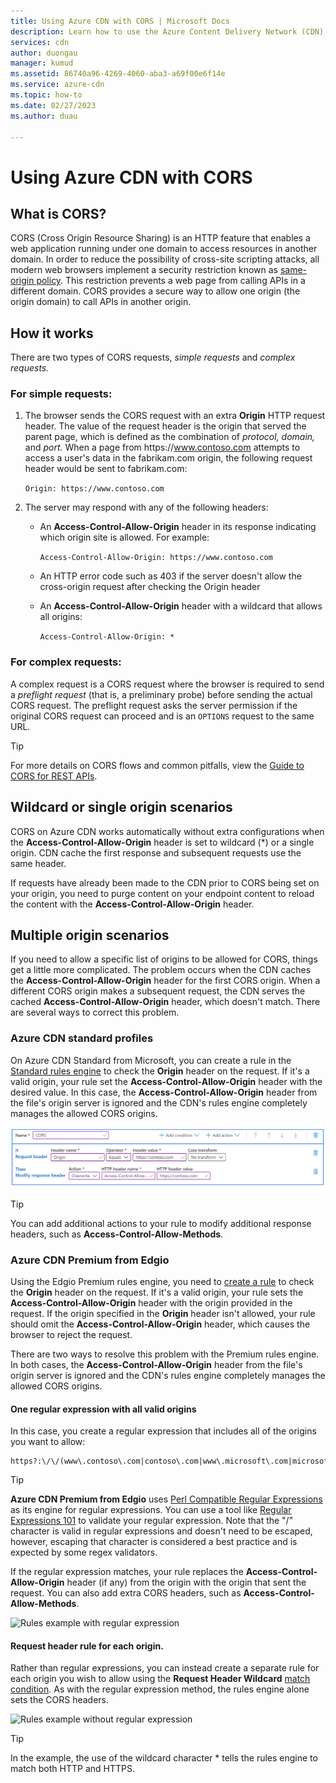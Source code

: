 ```yaml
---
title: Using Azure CDN with CORS | Microsoft Docs
description: Learn how to use the Azure Content Delivery Network (CDN) to with Cross-Origin Resource Sharing (CORS).
services: cdn
author: duongau
manager: kumud
ms.assetid: 86740a96-4269-4060-aba3-a69f00e6f14e
ms.service: azure-cdn
ms.topic: how-to
ms.date: 02/27/2023
ms.author: duau

---
```

# Using Azure CDN with CORS

## What is CORS?

CORS (Cross Origin Resource Sharing) is an HTTP feature that enables a web application running under one domain to access resources in another domain. In order to reduce the possibility of cross-site scripting attacks, all modern web browsers implement a security restriction known as [same-origin policy](https://www.w3.org/Security/wiki/Same_Origin_Policy). This restriction prevents a web page from calling APIs in a different domain. CORS provides a secure way to allow one origin (the origin domain) to call APIs in another origin.

## How it works

There are two types of CORS requests, *simple requests* and *complex requests.*

### For simple requests:

1. The browser sends the CORS request with an extra **Origin** HTTP request header. The value of the request header is the origin that served the parent page, which is defined as the combination of *protocol,* *domain,* and *port.*  When a page from https\://www.contoso.com attempts to access a user's data in the fabrikam.com origin, the following request header would be sent to fabrikam.com:

   `Origin: https://www.contoso.com`

2. The server may respond with any of the following headers:

   * An **Access-Control-Allow-Origin** header in its response indicating which origin site is allowed. For example:

     `Access-Control-Allow-Origin: https://www.contoso.com`

   * An HTTP error code such as 403 if the server doesn't allow the cross-origin request after checking the Origin header

   * An **Access-Control-Allow-Origin** header with a wildcard that allows all origins:

     `Access-Control-Allow-Origin: *`

### For complex requests:

A complex request is a CORS request where the browser is required to send a *preflight request* (that is, a preliminary probe) before sending the actual CORS request. The preflight request asks the server permission if the original CORS request can proceed and is an `OPTIONS` request to the same URL.

> [!TIP]
> For more details on CORS flows and common pitfalls, view the [Guide to CORS for REST APIs](https://www.moesif.com/blog/technical/cors/Authoritative-Guide-to-CORS-Cross-Origin-Resource-Sharing-for-REST-APIs/).
>
>

## Wildcard or single origin scenarios

CORS on Azure CDN works automatically without extra configurations when the **Access-Control-Allow-Origin** header is set to wildcard (*) or a single origin.  CDN cache the first response and subsequent requests use the same header.

If requests have already been made to the CDN prior to CORS being set on your origin, you need to purge content on your endpoint content to reload the content with the **Access-Control-Allow-Origin** header.

## Multiple origin scenarios
If you need to allow a specific list of origins to be allowed for CORS, things get a little more complicated. The problem occurs when the CDN caches the **Access-Control-Allow-Origin** header for the first CORS origin.  When a different CORS origin makes a subsequent request, the CDN serves the cached **Access-Control-Allow-Origin** header, which doesn't match. There are several ways to correct this problem.

### Azure CDN standard profiles
On Azure CDN Standard from Microsoft, you can create a rule in the [Standard rules engine](cdn-standard-rules-engine-reference.md) to check the **Origin** header on the request. If it's a valid origin, your rule set the **Access-Control-Allow-Origin** header with the desired value. In this case, the **Access-Control-Allow-Origin** header from the file's origin server is ignored and the CDN's rules engine completely manages the allowed CORS origins.

![Rules example with standard rules engine](./media/cdn-cors/cdn-standard-cors.png)

> [!TIP]
> You can add additional actions to your rule to modify additional response headers, such as **Access-Control-Allow-Methods**.
> 

<a name='azure-cdn-premium-from-verizon'></a>

### Azure CDN Premium from Edgio

Using the Edgio Premium rules engine, you need to [create a rule](./cdn-verizon-premium-rules-engine.md) to check the **Origin** header on the request.  If it's a valid origin, your rule sets the **Access-Control-Allow-Origin** header with the origin provided in the request. If the origin specified in the **Origin** header isn't allowed, your rule should omit the **Access-Control-Allow-Origin** header, which causes the browser to reject the request. 

There are two ways to resolve this problem with the Premium rules engine. In both cases, the **Access-Control-Allow-Origin** header from the file's origin server is ignored and the CDN's rules engine completely manages the allowed CORS origins.

#### One regular expression with all valid origins

In this case, you create a regular expression that includes all of the origins you want to allow: 

```http
https?:\/\/(www\.contoso\.com|contoso\.com|www\.microsoft\.com|microsoft.com\.com)$
```

> [!TIP]
> **Azure CDN Premium from Edgio** uses [Perl Compatible Regular Expressions](https://pcre.org/) as its engine for regular expressions.  You can use a tool like [Regular Expressions 101](https://regex101.com/) to validate your regular expression.  Note that the "/" character is valid in regular expressions and doesn't need to be escaped, however, escaping that character is considered a best practice and is expected by some regex validators.
> 
> 

If the regular expression matches, your rule replaces the **Access-Control-Allow-Origin** header (if any) from the origin with the origin that sent the request.  You can also add extra CORS headers, such as **Access-Control-Allow-Methods**.

![Rules example with regular expression](./media/cdn-cors/cdn-cors-regex.png)

#### Request header rule for each origin.
Rather than regular expressions, you can instead create a separate rule for each origin you wish to allow using the **Request Header Wildcard** [match condition](/previous-versions/azure/mt757336(v=azure.100)#match-conditions). As with the regular expression method, the rules engine alone sets the CORS headers. 

![Rules example without regular expression](./media/cdn-cors/cdn-cors-no-regex.png)

> [!TIP]
> In the example, the use of the wildcard character * tells the rules engine to match both HTTP and HTTPS.
> 
>
